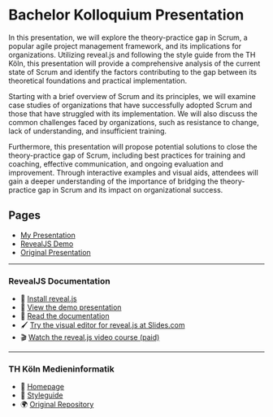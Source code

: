 # Bachelor Kolloquium Presentation

In this presentation, we will explore the theory-practice gap in Scrum, a popular agile project management framework, and its implications for organizations. Utilizing reveal.js and following the style guide from the TH Köln, this presentation will provide a comprehensive analysis of the current state of Scrum and identify the factors contributing to the gap between its theoretical foundations and practical implementation.

Starting with a brief overview of Scrum and its principles, we will examine case studies of organizations that have successfully adopted Scrum and those that have struggled with its implementation. We will also discuss the common challenges faced by organizations, such as resistance to change, lack of understanding, and insufficient training.

Furthermore, this presentation will propose potential solutions to close the theory-practice gap of Scrum, including best practices for training and coaching, effective communication, and ongoing evaluation and improvement. Through interactive examples and visual aids, attendees will gain a deeper understanding of the importance of bridging the theory-practice gap in Scrum and its impact on organizational success.

## Pages
- [My Presentation](https://inf166.github.io/mai-joel_maximilian-bachelor_kolloquium/)
- [RevealJS Demo](https://inf166.github.io/mai-joel_maximilian-bachelor_kolloquium/demo.html)
- [Original Presentation](https://inf166.github.io/mai-joel_maximilian-bachelor_kolloquium/mi-original.html)

---

### RevealJS Documentation
- 🚀 [Install reveal.js](https://revealjs.com/installation)
- 👀 [View the demo presentation](https://revealjs.com/demo)
- 📖 [Read the documentation](https://revealjs.com/markup/)
- 🖌 [Try the visual editor for reveal.js at Slides.com](https://slides.com/)
- 🎬 [Watch the reveal.js video course (paid)](https://revealjs.com/course)

---

### TH Köln Medieninformatik
- 🏫 [Homepage](http://www.medieninformatik.fh-koeln.de)
- 💄 [Styleguide](http://www.medieninformatik.fh-koeln.de/website/general/general/designguide_3/de/de_designguide_articl_1.php)
- 🌍 [Original Repository](https://github.com/th-koeln/mi-bachelor-praxisprojektseminar/tree/master/material/mi-pps-praesentation)
